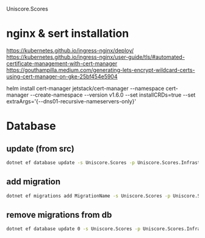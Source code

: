 Uniscore.Scores

# nginx & sert installation
https://kubernetes.github.io/ingress-nginx/deploy/
https://kubernetes.github.io/ingress-nginx/user-guide/tls/#automated-certificate-management-with-cert-manager
https://gouthampilla.medium.com/generating-lets-encrypt-wildcard-certs-using-cert-manager-on-gke-25bf454e5904

helm install cert-manager jetstack/cert-manager --namespace cert-manager --create-namespace --version v1.6.0 --set installCRDs=true --set extraArgs='{--dns01-recursive-nameservers-only}'
                     

# Database
## update (from src)
```bash
dotnet ef database update -s Uniscore.Scores -p Uniscore.Scores.Infrastructure
``` 
## add migration
```bash
dotnet ef migrations add MigrationName -s Uniscore.Scores -p Uniscore.Scores.Infrastructure -o Database/Migrations
```
## remove migrations from db
```bash
dotnet ef database update 0 -s Uniscore.Scores -p Uniscore.Scores.Infrastructure
```